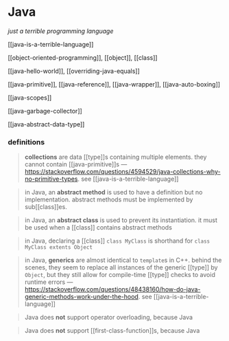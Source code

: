 # Java

_just a terrible programming language_

[[java-is-a-terrible-language]]

[[object-oriented-programming]], [[object]], [[class]]

[[java-hello-world]], [[overriding-java-equals]]

[[java-primitive]], [[java-reference]], [[java-wrapper]], [[java-auto-boxing]]

[[java-scopes]]

[[java-garbage-collector]]

[[java-abstract-data-type]]

### definitions

> **collections** are data [[type]]s containing multiple elements. they cannot contain [[java-primitive]]s &mdash; <https://stackoverflow.com/questions/4594529/java-collections-why-no-primitive-types>. see [[java-is-a-terrible-language]]

> in Java, an **abstract method** is used to have a definition but no implementation. abstract methods must be implemented by sub[[class]]es.

> in Java, an **abstract class** is used to prevent its instantiation. it must be used when a [[class]] contains abstract methods

> in Java, declaring a [[class]] `class MyClass` is shorthand for `class MyClass extents Object`

> in Java, **generics** are almost identical to `template`s in C++. behind the scenes, they seem to replace all instances of the generic [[type]] by `Object`, but they still allow for compile-time [[type]] checks to avoid runtime errors &mdash; <https://stackoverflow.com/questions/48438160/how-do-java-generic-methods-work-under-the-hood>. see [[java-is-a-terrible-language]]

> Java does **not** support operator overloading, because Java

> Java does **not** support [[first-class-function]]s, because Java
